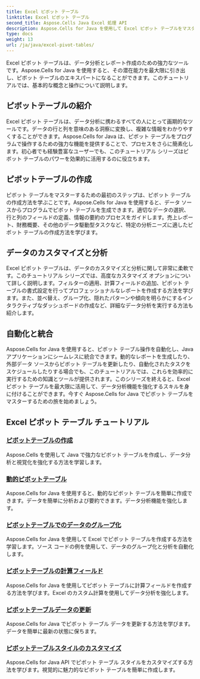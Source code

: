 ```yaml
---
title: Excel ピボット テーブル
linktitle: Excel ピボット テーブル
second_title: Aspose.Cells Java Excel 処理 API
description: Aspose.Cells for Java を使用して Excel ピボット テーブルをマスターします。データを簡単に作成、カスタマイズ、分析する方法を学びます。
type: docs
weight: 13
url: /ja/java/excel-pivot-tables/
---
```

Excel ピボット テーブルは、データ分析とレポート作成のための強力なツールです。Aspose.Cells for Java を使用すると、その潜在能力を最大限に引き出し、ピボット テーブルのエキスパートになることができます。このチュートリアルでは、基本的な概念と操作について説明します。

## ピボットテーブルの紹介
Excel ピボット テーブルは、データ分析に携わるすべての人にとって画期的なツールです。データの行と列を意味のある洞察に変換し、複雑な情報をわかりやすくすることができます。Aspose.Cells for Java は、ピボット テーブルをプログラムで操作するための強力な機能を提供することで、プロセスをさらに簡素化します。初心者でも経験豊富なユーザーでも、このチュートリアル シリーズはピボット テーブルのパワーを効果的に活用するのに役立ちます。

## ピボットテーブルの作成
ピボット テーブルをマスターするための最初のステップは、ピボット テーブルの作成方法を学ぶことです。Aspose.Cells for Java を使用すると、データ ソースからプログラムでピボット テーブルを生成できます。適切なデータの選択、行と列のフィールドの定義、情報の要約のプロセスをガイドします。売上レポート、財務概要、その他のデータ駆動型タスクなど、特定の分析ニーズに適したピボット テーブルの作成方法を学びます。

## データのカスタマイズと分析
Excel ピボット テーブルは、データのカスタマイズと分析に関して非常に柔軟です。このチュートリアル シリーズでは、高度なカスタマイズ オプションについて詳しく説明します。フィルターの適用、計算フィールドの追加、ピボット テーブルの書式設定を行ってプロフェッショナルなレポートを作成する方法を学びます。また、並べ替え、グループ化、隠れたパターンや傾向を明らかにするインタラクティブなダッシュボードの作成など、詳細なデータ分析を実行する方法も紹介します。

## 自動化と統合
Aspose.Cells for Java を使用すると、ピボット テーブル操作を自動化し、Java アプリケーションにシームレスに統合できます。動的なレポートを生成したり、外部データ ソースからピボット テーブルを更新したり、自動化されたタスクをスケジュールしたりする場合でも、このチュートリアルでは、これらを効率的に実行するための知識とツールが提供されます。このシリーズを終えると、Excel ピボット テーブルを最大限に活用して、データ分析機能を強化するスキルを身に付けることができます。今すぐ Aspose.Cells for Java でピボット テーブルをマスターするための旅を始めましょう。

## Excel ピボット テーブル チュートリアル
### [ピボットテーブルの作成](./creating-pivot-tables/)
Aspose.Cells を使用して Java で強力なピボット テーブルを作成し、データ分析と視覚化を強化する方法を学習します。
### [動的ピボットテーブル](./dynamic-pivot-tables/)
Aspose.Cells for Java を使用すると、動的なピボット テーブルを簡単に作成できます。データを簡単に分析および要約できます。データ分析機能を強化します。
### [ピボットテーブルでのデータのグループ化](./grouping-data-in-pivot-tables/)
Aspose.Cells for Java を使用して Excel でピボット テーブルを作成する方法を学習します。ソース コードの例を使用して、データのグループ化と分析を自動化します。
### [ピボットテーブルの計算フィールド](./calculated-fields-in-pivot-tables/)
Aspose.Cells for Java を使用してピボット テーブルに計算フィールドを作成する方法を学びます。Excel のカスタム計算を使用してデータ分析を強化します。
### [ピボットテーブルデータの更新](./refreshing-pivot-table-data/)
Aspose.Cells for Java でピボット テーブル データを更新する方法を学びます。データを簡単に最新の状態に保ちます。
### [ピボットテーブルスタイルのカスタマイズ](./customizing-pivot-table-styles/)
Aspose.Cells for Java API でピボット テーブル スタイルをカスタマイズする方法を学びます。視覚的に魅力的なピボット テーブルを簡単に作成します。